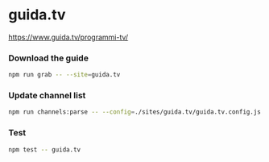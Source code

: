 # guida.tv

https://www.guida.tv/programmi-tv/

### Download the guide

```sh
npm run grab -- --site=guida.tv
```

### Update channel list

```sh
npm run channels:parse -- --config=./sites/guida.tv/guida.tv.config.js --output=./sites/guida.tv/guida.tv.channels.xml
```

### Test

```sh
npm test -- guida.tv
```
